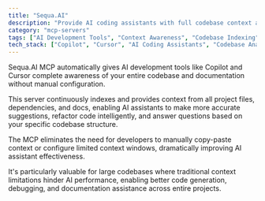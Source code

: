 ```yaml
---
title: "Sequa.AI"
description: "Provide AI coding assistants with full codebase context automatically, eliminating manual context stitching."
category: "mcp-servers"
tags: ["AI Development Tools", "Context Awareness", "Codebase Indexing", "Automation", "Developer Productivity"]
tech_stack: ["Copilot", "Cursor", "AI Coding Assistants", "Codebase Analysis", "Context Management", "Documentation Integration"]
---
```


Sequa.AI MCP automatically gives AI development tools like Copilot and Cursor complete awareness of your entire codebase and documentation without manual configuration. 

This server continuously indexes and provides context from all project files, dependencies, and docs, enabling AI assistants to make more accurate suggestions, refactor code intelligently, and answer questions based on your specific codebase structure.

The MCP eliminates the need for developers to manually copy-paste context or configure limited context windows, dramatically improving AI assistant effectiveness. 

It's particularly valuable for large codebases where traditional context limitations hinder AI performance, enabling better code generation, debugging, and documentation assistance across entire projects.
